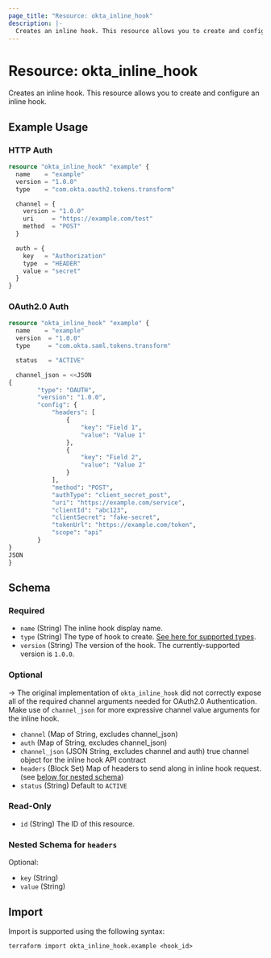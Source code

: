 ```yaml
---
page_title: "Resource: okta_inline_hook"
description: |-
  Creates an inline hook. This resource allows you to create and configure an inline hook.
---
```


# Resource: okta_inline_hook

Creates an inline hook. This resource allows you to create and configure an inline hook.

## Example Usage

### HTTP Auth
```terraform
resource "okta_inline_hook" "example" {
  name    = "example"
  version = "1.0.0"
  type    = "com.okta.oauth2.tokens.transform"

  channel = {
    version = "1.0.0"
    uri     = "https://example.com/test"
    method  = "POST"
  }

  auth = {
    key   = "Authorization"
    type  = "HEADER"
    value = "secret"
  }
}
```

### OAuth2.0 Auth
```terraform
resource "okta_inline_hook" "example" {
  name    = "example"
  version  = "1.0.0"
  type     = "com.okta.saml.tokens.transform"

  status   = "ACTIVE"

  channel_json = <<JSON
{
        "type": "OAUTH",
        "version": "1.0.0",
        "config": {
            "headers": [
                {
                    "key": "Field 1",
                    "value": "Value 1"
                },
                {
                    "key": "Field 2",
                    "value": "Value 2"
                }
            ],
            "method": "POST",
            "authType": "client_secret_post",
            "uri": "https://example.com/service",
            "clientId": "abc123",
            "clientSecret": "fake-secret",
            "tokenUrl": "https://example.com/token",
            "scope": "api"
        }
}
JSON
}
```

<!-- schema generated by tfplugindocs -->
## Schema

### Required

- `name` (String) The inline hook display name.
- `type` (String) The type of hook to create. [See here for supported types](https://developer.okta.com/docs/reference/api/inline-hooks/#supported-inline-hook-types).
- `version` (String) The version of the hook. The currently-supported version is `1.0.0`.

### Optional

-> The original implementation of `okta_inline_hook` did not correctly expose
all of the required channel arguments needed for OAuth2.0 Authentication.  Make
use of `channel_json` for more expressive channel value arguments for the inline
hook.

- `channel` (Map of String, excludes channel_json)
- `auth` (Map of String, excludes channel_json)
- `channel_json` (JSON String, excludes channel and auth) true channel object for the inline hook API contract
- `headers` (Block Set) Map of headers to send along in inline hook request. (see [below for nested schema](#nestedblock--headers))
- `status` (String) Default to `ACTIVE`

### Read-Only

- `id` (String) The ID of this resource.

<a id="nestedblock--headers"></a>
### Nested Schema for `headers`

Optional:

- `key` (String)
- `value` (String)

## Import

Import is supported using the following syntax:

```shell
terraform import okta_inline_hook.example <hook_id>
```
